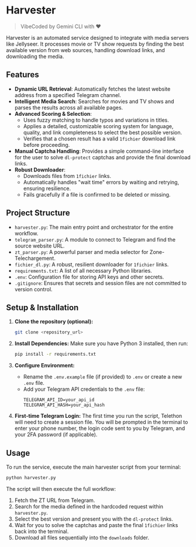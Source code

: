 # Harvester

> VibeCoded by Gemini CLI with :heart:

Harvester is an automated service designed to integrate with media servers like Jellyseer. It processes movie or TV show requests by finding the best available version from web sources, handling download links, and downloading the media.

## Features

- **Dynamic URL Retrieval**: Automatically fetches the latest website address from a specified Telegram channel.
- **Intelligent Media Search**: Searches for movies and TV shows and parses the results across all available pages.
- **Advanced Scoring & Selection**: 
    - Uses fuzzy matching to handle typos and variations in titles.
    - Applies a detailed, customizable scoring system for language, quality, and link completeness to select the best possible version.
    - Verifies that a chosen result has a valid `1fichier` download link before proceeding.
- **Manual Captcha Handling**: Provides a simple command-line interface for the user to solve `dl-protect` captchas and provide the final download links.
- **Robust Downloader**: 
    - Downloads files from `1fichier` links.
    - Automatically handles "wait time" errors by waiting and retrying, ensuring resilience.
    - Fails gracefully if a file is confirmed to be deleted or missing.

## Project Structure

- `harvester.py`: The main entry point and orchestrator for the entire workflow.
- `telegram_parser.py`: A module to connect to Telegram and find the source website URL.
- `zt_parser.py`: A powerful parser and media selector for Zone-Telechargement.
- `fichier_dl.py`: A robust, resilient downloader for `1fichier` links.
- `requirements.txt`: A list of all necessary Python libraries.
- `.env`: Configuration file for storing API keys and other secrets.
- `.gitignore`: Ensures that secrets and session files are not committed to version control.

## Setup & Installation

1.  **Clone the repository (optional):**
    ```bash
    git clone <repository_url>
    ```

2.  **Install Dependencies:**
    Make sure you have Python 3 installed, then run:
    ```bash
    pip install -r requirements.txt
    ```

3.  **Configure Environment:**
    - Rename the `.env.example` file (if provided) to `.env` or create a new `.env` file.
    - Add your Telegram API credentials to the `.env` file:
      ```
      TELEGRAM_API_ID=your_api_id
      TELEGRAM_API_HASH=your_api_hash
      ```

4.  **First-time Telegram Login:**
    The first time you run the script, Telethon will need to create a session file. You will be prompted in the terminal to enter your phone number, the login code sent to you by Telegram, and your 2FA password (if applicable).

## Usage

To run the service, execute the main harvester script from your terminal:

```bash
python harvester.py
```

The script will then execute the full workflow:
1.  Fetch the ZT URL from Telegram.
2.  Search for the media defined in the hardcoded request within `harvester.py`.
3.  Select the best version and present you with the `dl-protect` links.
4.  Wait for you to solve the captchas and paste the final `1fichier` links back into the terminal.
5.  Download all files sequentially into the `downloads` folder.